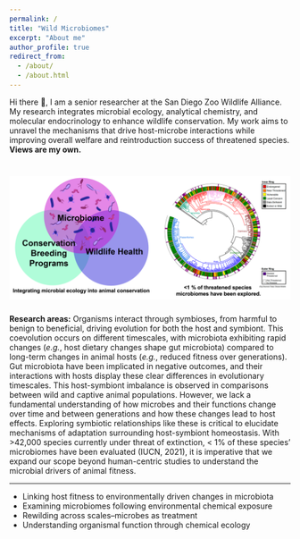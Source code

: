 ```yaml
---
permalink: /
title: "Wild Microbiomes"
excerpt: "About me"
author_profile: true
redirect_from: 
  - /about/
  - /about.html
---
```


Hi there 👋, I am a senior researcher at the San Diego Zoo Wildlife Alliance. My research integrates microbial ecology, analytical chemistry, and molecular endocrinology to enhance wildlife conservation. My work aims to unravel the mechanisms that drive host-microbe interactions while improving overall welfare and reintroduction success of threatened species. <b>Views are my own. </b>

![](images/venn+tree.png)
======

<b>Research areas:</b> Organisms interact through symbioses, from harmful to benign to beneficial, driving evolution for both the host and symbiont. This coevolution occurs on different timescales, with microbiota exhibiting rapid changes (<i>e.g.</i>, host dietary changes shape gut microbiota) compared to long-term changes in animal hosts (<i>e.g.</i>, reduced fitness over generations). Gut microbiota have been implicated in negative outcomes, and their interactions with hosts display these clear differences in evolutionary timescales. This host-symbiont imbalance is observed in comparisons between wild and captive animal populations. However, we lack a fundamental understanding of how microbes and their functions change over time and between generations and how these changes lead to host effects. Exploring symbiotic relationships like these is critical to elucidate mechanisms of adaptation surrounding host-symbiont homeostasis. With >42,000 species currently under threat of extinction, < 1% of these species’ microbiomes have been evaluated (IUCN, 2021), it is imperative that we expand our scope beyond human-centric studies to understand the microbial drivers of animal fitness.

------
* Linking host fitness to environmentally driven changes in microbiota
* Examining microbiomes following environmental chemical exposure
* Rewilding across scales–microbes as treatment
* Understanding organismal function through chemical ecology
